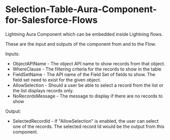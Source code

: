 # Selection-Table-Aura-Component-for-Salesforce-Flows
Lightning Aura Component which can be embedded inside Lightning flows.

These are the input and outputs of the component from and to the Flow.

Inputs:

- ObjectAPIName - The object API name to show records from that object.
- WhereClause - The filtering criteria for the records to show in the table
- FieldSetName - The API name of the Field Set of fields to show. The field set need to exist for the given object.
- AllowSelection - Should a user be able to select a record from the list or the list displays records only.
- NoRecordsMessage - The message to display if there are no records to show

Output:

- SelectedRecordId - If "AllowSelection" is enabled, the user can select one of the records. The selected record Id would be the output from this component.